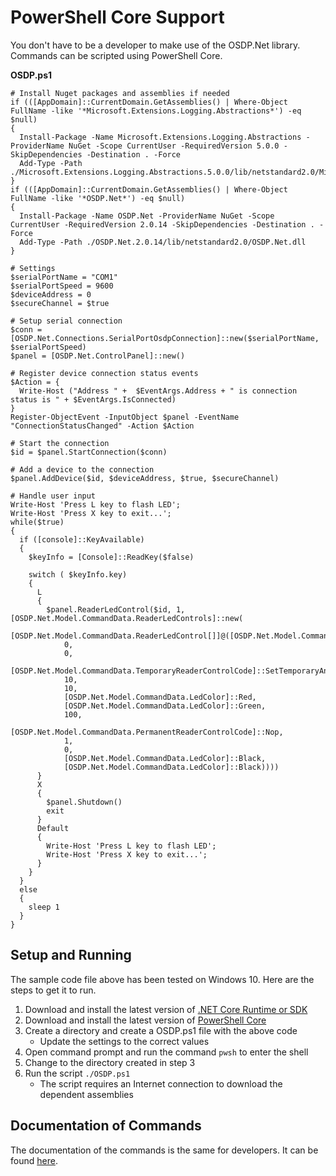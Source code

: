 # PowerShell Core Support

You don't have to be a developer to make use of the OSDP.Net library. Commands can be scripted using PowerShell Core. 

**OSDP.ps1**
```shell
# Install Nuget packages and assemblies if needed
if (([AppDomain]::CurrentDomain.GetAssemblies() | Where-Object FullName -like '*Microsoft.Extensions.Logging.Abstractions*') -eq $null)
{
  Install-Package -Name Microsoft.Extensions.Logging.Abstractions -ProviderName NuGet -Scope CurrentUser -RequiredVersion 5.0.0 -SkipDependencies -Destination . -Force
  Add-Type -Path ./Microsoft.Extensions.Logging.Abstractions.5.0.0/lib/netstandard2.0/Microsoft.Extensions.Logging.Abstractions.dll
}
if (([AppDomain]::CurrentDomain.GetAssemblies() | Where-Object FullName -like '*OSDP.Net*') -eq $null)
{
  Install-Package -Name OSDP.Net -ProviderName NuGet -Scope CurrentUser -RequiredVersion 2.0.14 -SkipDependencies -Destination . -Force
  Add-Type -Path ./OSDP.Net.2.0.14/lib/netstandard2.0/OSDP.Net.dll
}

# Settings
$serialPortName = "COM1"
$serialPortSpeed = 9600
$deviceAddress = 0
$secureChannel = $true

# Setup serial connection
$conn = [OSDP.Net.Connections.SerialPortOsdpConnection]::new($serialPortName, $serialPortSpeed)
$panel = [OSDP.Net.ControlPanel]::new()

# Register device connection status events
$Action = {
  Write-Host ("Address " +  $EventArgs.Address + " is connection status is " + $EventArgs.IsConnected)
}
Register-ObjectEvent -InputObject $panel -EventName "ConnectionStatusChanged" -Action $Action

# Start the connection
$id = $panel.StartConnection($conn)

# Add a device to the connection
$panel.AddDevice($id, $deviceAddress, $true, $secureChannel)

# Handle user input
Write-Host 'Press L key to flash LED';
Write-Host 'Press X key to exit...';
while($true)
{
  if ([console]::KeyAvailable)
  {
    $keyInfo = [Console]::ReadKey($false)
    
    switch ( $keyInfo.key)
    {
      L 
      { 
        $panel.ReaderLedControl($id, 1, [OSDP.Net.Model.CommandData.ReaderLedControls]::new(
          [OSDP.Net.Model.CommandData.ReaderLedControl[]]@([OSDP.Net.Model.CommandData.ReaderLedControl]::new(
            0, 
            0,
            [OSDP.Net.Model.CommandData.TemporaryReaderControlCode]::SetTemporaryAndStartTimer,
            10,
            10,
            [OSDP.Net.Model.CommandData.LedColor]::Red,
            [OSDP.Net.Model.CommandData.LedColor]::Green,
            100,
            [OSDP.Net.Model.CommandData.PermanentReaderControlCode]::Nop,
            1,
            0,
            [OSDP.Net.Model.CommandData.LedColor]::Black,
            [OSDP.Net.Model.CommandData.LedColor]::Black))))
      }
      X 
      { 
        $panel.Shutdown()
        exit
      }
      Default
      {
        Write-Host 'Press L key to flash LED';
        Write-Host 'Press X key to exit...';
      }
    }
  } 
  else
  {
    sleep 1
  }    
}
```

## Setup and Running

The sample code file above has been tested on Windows 10. Here are the steps to get it to run.

1) Download and install the latest version of [.NET Core Runtime or SDK](https://dotnet.microsoft.com/en-us/download)
2) Download and install the latest version of [PowerShell Core](https://docs.microsoft.com/en-us/powershell/scripting/install/installing-powershell-on-windows)
3) Create a directory and create a OSDP.ps1 file with the above code
   * Update the settings to the correct values
4) Open command prompt and run the command ```pwsh``` to enter the shell
5) Change to the directory created in step 3
6) Run the script ```./OSDP.ps1```
    * The script requires an Internet connection to download the dependent assemblies

## Documentation of Commands

The documentation of the commands is the same for developers. It can be found [here](supported_commands.md).